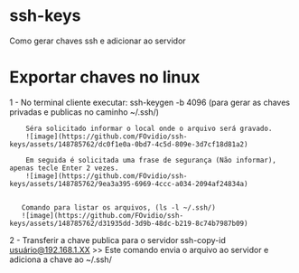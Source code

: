 # ssh-keys
Como gerar chaves ssh e adicionar ao servidor

# Exportar chaves no linux
  1 - No terminal cliente executar:
      ssh-keygen -b 4096 (para gerar as chaves privadas e publicas no caminho ~/.ssh/)
        
        Séra solicitado informar o local onde o arquivo será gravado.
        ![image](https://github.com/FOvidio/ssh-keys/assets/148785762/dc0f1e0a-0bd7-4c5d-809e-3d7cf18d81a2)
        
        Em seguida é solicitada uma frase de segurança (Não informar), apenas tecle Enter 2 vezes.
        ![image](https://github.com/FOvidio/ssh-keys/assets/148785762/9ea3a395-6969-4ccc-a034-2094af24834a)


       Comando para listar os arquivos, (ls -l ~/.ssh/)
       ![image](https://github.com/FOvidio/ssh-keys/assets/148785762/d31935dd-3d9b-48dc-b219-8c74b7987b09)


  2 - Transferir a chave publica para o servidor
      ssh-copy-id usuário@192.168.1.XX >> 
      Este comando envia o arquivo ao servidor e adiciona a chave ao ~/.ssh/
